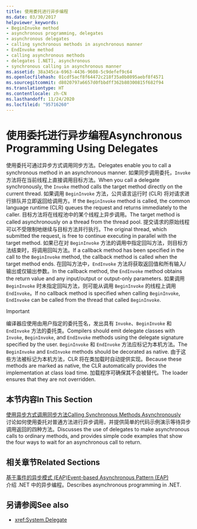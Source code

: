 ```yaml
---
title: 使用委托进行异步编程
ms.date: 03/30/2017
helpviewer_keywords:
- BeginInvoke method
- asynchronous programming, delegates
- asynchronous delegates
- calling synchronous methods in asynchronous manner
- EndInvoke method
- calling asynchronous methods
- delegates [.NET], asynchronous
- synchronous calling in asynchronous manner
ms.assetid: 38a345ca-6963-4436-9608-5c9defef9c64
ms.openlocfilehash: 01cdf5acf8f64472c218f35a0b8095aebf8f4571
ms.sourcegitcommit: d8020797a6657d0fbbdff362b80300815f682f94
ms.translationtype: HT
ms.contentlocale: zh-CN
ms.lasthandoff: 11/24/2020
ms.locfileid: "95716260"
---
```

# <a name="asynchronous-programming-using-delegates"></a><span data-ttu-id="4046b-102">使用委托进行异步编程</span><span class="sxs-lookup"><span data-stu-id="4046b-102">Asynchronous Programming Using Delegates</span></span>

<span data-ttu-id="4046b-103">使用委托可通过异步方式调用同步方法。</span><span class="sxs-lookup"><span data-stu-id="4046b-103">Delegates enable you to call a synchronous method in an asynchronous manner.</span></span> <span data-ttu-id="4046b-104">如果同步调用委托，`Invoke` 方法将在当前线程上直接调用目标方法。</span><span class="sxs-lookup"><span data-stu-id="4046b-104">When you call a delegate synchronously, the `Invoke` method calls the target method directly on the current thread.</span></span> <span data-ttu-id="4046b-105">如果调用 `BeginInvoke` 方法，公共语言运行时 (CLR) 将对请求进行排队并立即返回给调用方。</span><span class="sxs-lookup"><span data-stu-id="4046b-105">If the `BeginInvoke` method is called, the common language runtime (CLR) queues the request and returns immediately to the caller.</span></span> <span data-ttu-id="4046b-106">目标方法将在线程池中的某个线程上异步调用。</span><span class="sxs-lookup"><span data-stu-id="4046b-106">The target method is called asynchronously on a thread from the thread pool.</span></span> <span data-ttu-id="4046b-107">提交请求的原始线程可以不受限制地继续与目标方法并行执行。</span><span class="sxs-lookup"><span data-stu-id="4046b-107">The original thread, which submitted the request, is free to continue executing in parallel with the target method.</span></span> <span data-ttu-id="4046b-108">如果已在对 `BeginInvoke` 方法的调用中指定回叫方法，则目标方法结束时，将调用回叫方法。</span><span class="sxs-lookup"><span data-stu-id="4046b-108">If a callback method has been specified in the call to the `BeginInvoke` method, the callback method is called when the target method ends.</span></span> <span data-ttu-id="4046b-109">在回叫方法中，`EndInvoke` 方法将获取返回值和所有输入/输出或仅输出参数。</span><span class="sxs-lookup"><span data-stu-id="4046b-109">In the callback method, the `EndInvoke` method obtains the return value and any input/output or output-only parameters.</span></span> <span data-ttu-id="4046b-110">如果调用 `BeginInvoke` 时未指定回叫方法，则可能从调用 `BeginInvoke` 的线程上调用 `EndInvoke`。</span><span class="sxs-lookup"><span data-stu-id="4046b-110">If no callback method is specified when calling `BeginInvoke`, `EndInvoke` can be called from the thread that called `BeginInvoke`.</span></span>  
  
> [!IMPORTANT]
> <span data-ttu-id="4046b-111">编译器应使用由用户指定的委托签名，发出具有 `Invoke`、`BeginInvoke` 和 `EndInvoke` 方法的委托类。</span><span class="sxs-lookup"><span data-stu-id="4046b-111">Compilers should emit delegate classes with `Invoke`, `BeginInvoke`, and `EndInvoke` methods using the delegate signature specified by the user.</span></span> <span data-ttu-id="4046b-112">`BeginInvoke` 和 `EndInvoke` 方法应标记为本机方法。</span><span class="sxs-lookup"><span data-stu-id="4046b-112">The `BeginInvoke` and `EndInvoke` methods should be decorated as native.</span></span> <span data-ttu-id="4046b-113">由于这些方法被标记为本机方法，CLR 将在类加载时自动提供实现。</span><span class="sxs-lookup"><span data-stu-id="4046b-113">Because these methods are marked as native, the CLR automatically provides the implementation at class load time.</span></span> <span data-ttu-id="4046b-114">加载程序可确保其不会被替代。</span><span class="sxs-lookup"><span data-stu-id="4046b-114">The loader ensures that they are not overridden.</span></span>  
  
## <a name="in-this-section"></a><span data-ttu-id="4046b-115">本节内容</span><span class="sxs-lookup"><span data-stu-id="4046b-115">In This Section</span></span>  

 [<span data-ttu-id="4046b-116">使用异步方式调用同步方法</span><span class="sxs-lookup"><span data-stu-id="4046b-116">Calling Synchronous Methods Asynchronously</span></span>](calling-synchronous-methods-asynchronously.md)  
 <span data-ttu-id="4046b-117">讨论如何使用委托对普通方法进行异步调用，并提供简单的代码示例演示等待异步调用返回的四种方法。</span><span class="sxs-lookup"><span data-stu-id="4046b-117">Discusses the use of delegates to make asynchronous calls to ordinary methods, and provides simple code examples that show the four ways to wait for an asynchronous call to return.</span></span>  
  
## <a name="related-sections"></a><span data-ttu-id="4046b-118">相关章节</span><span class="sxs-lookup"><span data-stu-id="4046b-118">Related Sections</span></span>  

 [<span data-ttu-id="4046b-119">基于事件的异步模式 (EAP)</span><span class="sxs-lookup"><span data-stu-id="4046b-119">Event-based Asynchronous Pattern (EAP)</span></span>](event-based-asynchronous-pattern-eap.md)  
 <span data-ttu-id="4046b-120">介绍 .NET 中的异步编程。</span><span class="sxs-lookup"><span data-stu-id="4046b-120">Describes asynchronous programming in .NET.</span></span>  
  
## <a name="see-also"></a><span data-ttu-id="4046b-121">另请参阅</span><span class="sxs-lookup"><span data-stu-id="4046b-121">See also</span></span>

- <xref:System.Delegate>
